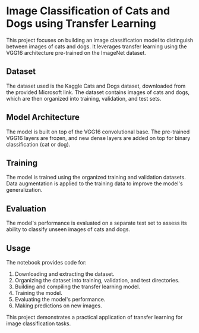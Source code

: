 # Image Classification of Cats and Dogs using Transfer Learning

This project focuses on building an image classification model to distinguish between images of cats and dogs. It leverages transfer learning using the VGG16 architecture pre-trained on the ImageNet dataset.

## Dataset

The dataset used is the Kaggle Cats and Dogs dataset, downloaded from the provided Microsoft link. The dataset contains images of cats and dogs, which are then organized into training, validation, and test sets.

## Model Architecture

The model is built on top of the VGG16 convolutional base. The pre-trained VGG16 layers are frozen, and new dense layers are added on top for binary classification (cat or dog).

## Training

The model is trained using the organized training and validation datasets. Data augmentation is applied to the training data to improve the model's generalization.

## Evaluation

The model's performance is evaluated on a separate test set to assess its ability to classify unseen images of cats and dogs.

## Usage

The notebook provides code for:

1. Downloading and extracting the dataset.
2. Organizing the dataset into training, validation, and test directories.
3. Building and compiling the transfer learning model.
4. Training the model.
5. Evaluating the model's performance.
6. Making predictions on new images.

This project demonstrates a practical application of transfer learning for image classification tasks.
